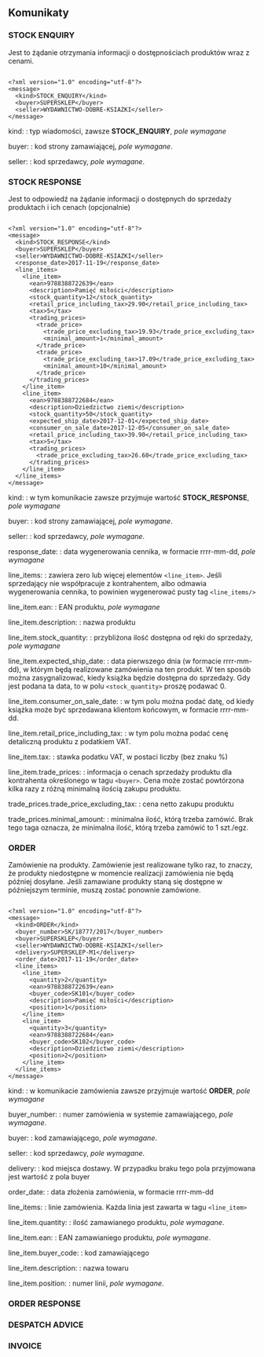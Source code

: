 ## Komunikaty


### STOCK ENQUIRY

Jest to żądanie otrzymania informacji o dostępnościach produktów wraz z cenami.

~~~

<?xml version="1.0" encoding="utf-8"?>
<message>
  <kind>STOCK_ENQUIRY</kind>
  <buyer>SUPERSKLEP</buyer>
  <seller>WYDAWNICTWO-DOBRE-KSIAZKI</seller>
</message>
~~~

kind:
  : typ wiadomości, zawsze **STOCK_ENQUIRY**, *pole wymagane*
  
buyer:
  : kod strony zamawiającej, *pole wymagane*.

seller:
  : kod sprzedawcy, *pole wymagane*.


### STOCK RESPONSE

Jest to odpowiedź na żądanie informacji o dostępnych do sprzedaży produktach i ich cenach (opcjonalnie)
 
~~~

<?xml version="1.0" encoding="utf-8"?>
<message>
  <kind>STOCK_RESPONSE</kind>
  <buyer>SUPERSKLEP</buyer>
  <seller>WYDAWNICTWO-DOBRE-KSIAZKI</seller>
  <response_date>2017-11-19</response_date>
  <line_items>
    <line_item>
      <ean>9788388722639</ean>
      <description>Pamięć miłości</description>
      <stock_quantity>12</stock_quantity>
      <retail_price_including_tax>29.90</retail_price_including_tax>
      <tax>5</tax>
      <trading_prices>
        <trade_price>
          <trade_price_excluding_tax>19.93</trade_price_excluding_tax>
          <minimal_amount>1</minimal_amount>
        </trade_price>
        <trade_price>
          <trade_price_excluding_tax>17.09</trade_price_excluding_tax>
          <minimal_amount>10</minimal_amount>
        </trade_price>
      </trading_prices>
    </line_item>
    <line_item>
      <ean>9788388722684</ean>
      <description>Dziedzictwo ziemi</description>
      <stock_quantity>50</stock_quantity>
      <expected_ship_date>2017-12-01</expected_ship_date>
      <consumer_on_sale_date>2017-12-05</consumer_on_sale_date>
      <retail_price_including_tax>39.90</retail_price_including_tax>
      <tax>5</tax>
      <trading_prices>
        <trade_price_excluding_tax>26.60</trade_price_excluding_tax>
      </trading_prices>
    </line_item>
  </line_items>
</message>
~~~

kind:
  : w tym komunikacie zawsze przyjmuje wartość **STOCK_RESPONSE**, *pole wymagane*

buyer:
  : kod strony zamawiającej, *pole wymagane*.

seller:
  : kod sprzedawcy, *pole wymagane*.

response_date:
  : data wygenerowania cennika, w formacie rrrr-mm-dd, *pole wymagane*

line_items:
  : zawiera zero lub więcej elementów `<line_item>`. Jeśli sprzedający nie współpracuje z kontrahentem, albo odmawia wygenerowania cennika, to powinien
    wygenerować pusty tag `<line_items/>`

line_item.ean:
  : EAN produktu, *pole wymagane*

line_item.description:
  : nazwa produktu

line_item.stock_quantity:
  : przybliżona ilość dostępna od ręki do sprzedaży, *pole wymagane*

line_item.expected_ship_date:
  : data pierwszego dnia (w formacie rrrr-mm-dd), w którym będą realizowane zamówienia na ten produkt. W ten sposób można zasygnalizować, kiedy książka będzie dostępna do sprzedaży. 
    Gdy jest podana ta data, to w polu `<stock_quantity>` proszę podawać 0.

line_item.consumer_on_sale_date:
  : w tym polu można podać datę, od kiedy książka może być sprzedawana klientom końcowym, w formacie rrrr-mm-dd.

line_item.retail_price_including_tax:
  : w tym polu można podać cenę detaliczną produktu z podatkiem VAT.

line_item.tax:
  : stawka podatku VAT, w postaci liczby (bez znaku %)

line_item.trade_prices:
  : informacja o cenach sprzedaży produktu dla kontrahenta określonego w tagu `<buyer>`. Cena może zostać powtórzona kilka razy z różną minimalną ilością zakupu produktu.

trade_prices.trade_price_excluding_tax:
  : cena netto zakupu produktu

trade_prices.minimal_amount:
  : minimalna ilość, którą trzeba zamówić. Brak tego taga oznacza, że minimalna ilość, którą trzeba zamówić to 1 szt./egz.


### ORDER

Zamówienie na produkty. Zamówienie jest realizowane tylko raz, to znaczy, że produkty niedostępne w momencie realizacji zamówienia nie będą później dosyłane. 
Jeśli zamawiane produkty staną się dostępne w późniejszym terminie, muszą zostać ponownie zamówione.

~~~

<?xml version="1.0" encoding="utf-8"?>
<message>
  <kind>ORDER</kind>
  <buyer_number>SK/18777/2017</buyer_number>
  <buyer>SUPERSKLEP</buyer>
  <seller>WYDAWNICTWO-DOBRE-KSIAZKI</seller>
  <delivery>SUPERSKLEP-M1</delivery>
  <order_date>2017-11-19</order_date>
  <line_items>
    <line_item>
      <quantity>2</quantity>
      <ean>9788388722639</ean>
      <buyer_code>SK101</buyer_code>
      <description>Pamięć miłości</description>
      <position>1</position>
    </line_item>
    <line_item>
      <quantity>3</quantity>
      <ean>9788388722684</ean>
      <buyer_code>SK102</buyer_code>
      <description>Dziedzictwo ziemi</description>
      <position>2</position>
    </line_item>
  </line_items>
</message>
~~~

kind:
  : w komunikacie zamówienia zawsze przyjmuje wartość **ORDER**, *pole wymagane*

buyer_number:
  : numer zamówienia w systemie zamawiającego, *pole wymagane*.

buyer:
  : kod zamawiającego, *pole wymagane*.

seller:
  : kod sprzedawcy, *pole wymagane*.

delivery:
  : kod miejsca dostawy. W przypadku braku tego pola przyjmowana jest wartość z pola buyer

order_date:
  : data złożenia zamówienia, w formacie rrrr-mm-dd

line_items:
  : linie zamówienia. Każda linia jest zawarta w tagu `<line_item>`

line_item.quantity:
  : ilość zamawianego produktu, *pole wymagane*.

line_item.ean:
  : EAN zamawianiego produktu, *pole wymagane*.

line_item.buyer_code:
  : kod zamawiającego

line_item.description:
  : nazwa towaru

line_item.position: 
  : numer linii, *pole wymagane*.

### ORDER RESPONSE

### DESPATCH ADVICE

### INVOICE

